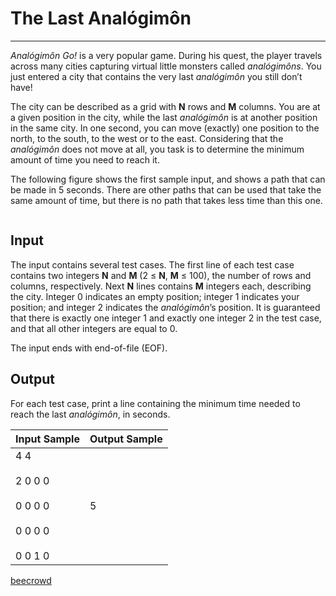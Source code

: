# The Last Analógimôn

---

*Analógimôn Go!* is a very popular game. During his quest, the player travels across many cities capturing virtual little monsters called *analógimôns*. You just entered a city that contains the very last *analógimôn* you still don’t have!

The city can be described as a grid with **N** rows and **M** columns. You are at a given position in the city, while the last *analógimôn* is at another position in the same city. In one second, you can move 
(exactly) one position to the north, to the south, to the west or to the east. Considering that the *analógimôn* does not move at all, you task is to determine the minimum amount of time you need to reach it.

The following figure shows the first sample input, and shows a path that can be made in 5 seconds. There are other paths that can be used that take the same amount of time, but there is no path that takes less time than this one.

<img src="https://www.urionlinejudge.com.br/gallery/images/problems/UOJ_2520.png" title="" alt="" data-align="center">

## Input

The input contains several test cases. The first line of each test case contains two integers **N** and **M** (2 ≤ **N**, **M** ≤ 100), the number of rows and columns, respectively. Next **N** lines contains **M** integers each, describing the city. Integer 0 indicates an empty 
position; integer 1 indicates your position; and integer 2 indicates the *analógimôn*’s position. It is guaranteed that there is exactly one integer 1 and exactly one integer 2 in the test case, and that all other integers are equal to 0.

The input ends with end-of-file (EOF).

## Output

For each test case, print a line containing the minimum time needed to reach the last *analógimôn*, in seconds.

| Input Sample                                                    | Output Sample |
| --------------------------------------------------------------- | ------------- |
| 4 4<br><br>2 0 0 0<br><br>0 0 0 0<br><br>0 0 0 0<br><br>0 0 1 0 | 5             |

[beecrowd](https://www.beecrowd.com.br/judge/en/problems/view/2520)
